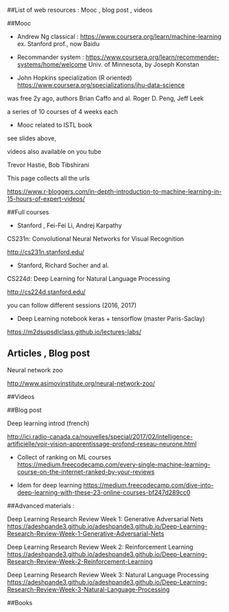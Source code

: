 ##List of web resources : Mooc , blog post , videos

##Mooc
* Andrew Ng classical :
https://www.coursera.org/learn/machine-learning
ex. Stanford prof., now Baidu

* Recommander system :
https://www.coursera.org/learn/recommender-systems/home/welcome
Univ. of Minnesota, by Joseph Konstan

* John Hopkins specialization (R oriented)
https://www.coursera.org/specializations/jhu-data-science

was free 2y ago, authors Brian Caffo and al. Roger D. Peng, Jeff Leek

a series of 10 courses of 4 weeks each

* Mooc related to ISTL book

see slides above,

videos also available on you tube

Trevor Hastie, Bob Tibshirani

This page collects all the urls

https://www.r-bloggers.com/in-depth-introduction-to-machine-learning-in-15-hours-of-expert-videos/


##Full courses
* Stanford , Fei-Fei Li, Andrej Karpathy

CS231n: Convolutional Neural Networks for Visual Recognition

http://cs231n.stanford.edu/

* Stanford, Richard Socher and al.

CS224d: Deep Learning for Natural Language Processing

http://cs224d.stanford.edu/

you can follow different sessions (2016, 2017)

* Deep Learning notebook keras + tensorflow (master Paris-Saclay)

https://m2dsupsdlclass.github.io/lectures-labs/


## Articles , Blog post



Neural network zoo

http://www.asimovinstitute.org/neural-network-zoo/


##Videos

##Blog post

Deep learning introd (french)

http://ici.radio-canada.ca/nouvelles/special/2017/02/intelligence-artificielle/voir-vision-apprentissage-profond-reseau-neurone.html

 * Collect of ranking on ML courses
 https://medium.freecodecamp.com/every-single-machine-learning-course-on-the-internet-ranked-by-your-reviews
 
  * Idem for deep learning
https://medium.freecodecamp.com/dive-into-deep-learning-with-these-23-online-courses-bf247d289cc0 
 


##Advanced materials :

Deep Learning Research Review Week 1: Generative Adversarial Nets
https://adeshpande3.github.io/adeshpande3.github.io/Deep-Learning-Research-Review-Week-1-Generative-Adversarial-Nets

Deep Learning Research Review Week 2: Reinforcement Learning
https://adeshpande3.github.io/adeshpande3.github.io/Deep-Learning-Research-Review-Week-2-Reinforcement-Learning

Deep Learning Research Review Week 3: Natural Language Processing
https://adeshpande3.github.io/adeshpande3.github.io/Deep-Learning-Research-Review-Week-3-Natural-Language-Processing

##Books


